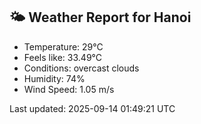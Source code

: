 <!-- WEATHER-START -->
## 🌤 Weather Report for Hanoi

- Temperature: 29°C
- Feels like: 33.49°C
- Conditions: overcast clouds
- Humidity: 74%
- Wind Speed: 1.05 m/s

Last updated: 2025-09-14 01:49:21 UTC
<!-- WEATHER-END -->
